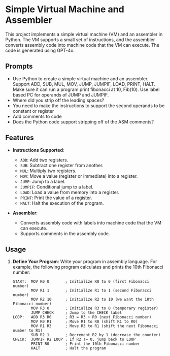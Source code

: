 # Simple Virtual Machine and Assembler

This project implements a simple virtual machine (VM) and an assembler in Python. The VM supports a small set of instructions, and the assembler converts assembly code into machine code that the VM can execute. The code is generated using GPT-4o.

## Prompts

* Use Python to create a simple virtual machine and an assembler. Support ADD, SUB, MUL, MOV, JUMP, JUMPIF, LOAD, PRINT, HALT.  Make sure it can run a program print fibonacci at 10, Fib(10).  Use label based PC for operands of JUMP and JUMPIF.
* Where did you strip off the leading spaces?
* You need to make the instructions to support the second operands to be constant or register
* Add comments to code
* Does the Python code support stripping off of the ASM comments?

## Features

- **Instructions Supported**:
  - `ADD`: Add two registers.
  - `SUB`: Subtract one register from another.
  - `MUL`: Multiply two registers.
  - `MOV`: Move a value (register or immediate) into a register.
  - `JUMP`: Jump to a label.
  - `JUMPIF`: Conditional jump to a label.
  - `LOAD`: Load a value from memory into a register.
  - `PRINT`: Print the value of a register.
  - `HALT`: Halt the execution of the program.

- **Assembler**:
  - Converts assembly code with labels into machine code that the VM can execute.
  - Supports comments in the assembly code.

## Usage

1. **Define Your Program**:
   Write your program in assembly language. For example, the following program calculates and prints the 10th Fibonacci number:

   ```assembly
   START:  MOV R0 0       ; Initialize R0 to 0 (first Fibonacci number)
           MOV R1 1       ; Initialize R1 to 1 (second Fibonacci number)
           MOV R2 10      ; Initialize R2 to 10 (we want the 10th Fibonacci number)
           MOV R3 0       ; Initialize R3 to 0 (temporary register)
           JUMP CHECK     ; Jump to the CHECK label
   LOOP:   ADD R3 R0      ; R3 = R3 + R0 (next Fibonacci number)
           MOV R0 R1      ; Move R1 to R0 (shift R1 to R0)
           MOV R1 R3      ; Move R3 to R1 (shift the next Fibonacci number to R1)
           SUB R2 1       ; Decrement R2 by 1 (decrease the counter)
   CHECK:  JUMPIF R2 LOOP ; If R2 != 0, jump back to LOOP
           PRINT R0       ; Print the 10th Fibonacci number
           HALT           ; Halt the program
    ```